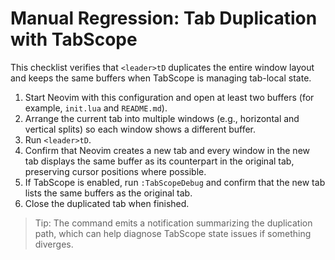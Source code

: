 # Manual Regression: Tab Duplication with TabScope

This checklist verifies that `<leader>tD` duplicates the entire window layout and keeps the same buffers when TabScope is managing tab-local state.

1. Start Neovim with this configuration and open at least two buffers (for example, `init.lua` and `README.md`).
2. Arrange the current tab into multiple windows (e.g., horizontal and vertical splits) so each window shows a different buffer.
3. Run `<leader>tD`.
4. Confirm that Neovim creates a new tab and every window in the new tab displays the same buffer as its counterpart in the original tab, preserving cursor positions where possible.
5. If TabScope is enabled, run `:TabScopeDebug` and confirm that the new tab lists the same buffers as the original tab.
6. Close the duplicated tab when finished.

> Tip: The command emits a notification summarizing the duplication path, which can help diagnose TabScope state issues if something diverges.
